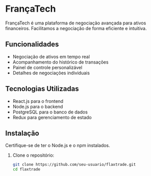 # FrançaTech

FrançaTech é uma plataforma de negociação avançada para ativos financeiros. Facilitamos a negociação de forma eficiente e intuitiva.

## Funcionalidades

- Negociação de ativos em tempo real
- Acompanhamento do histórico de transações
- Painel de controle personalizável
- Detalhes de negociações individuais

## Tecnologias Utilizadas

- React.js para o frontend
- Node.js para o backend
- PostgreSQL para o banco de dados
- Redux para gerenciamento de estado

## Instalação

Certifique-se de ter o Node.js e o npm instalados.

1. Clone o repositório:

   ```bash
   git clone https://github.com/seu-usuario/flaxtrade.git
   cd flaxtrade
